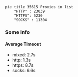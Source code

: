 
```mermaid
pie title 35615 Proxies in list
    "HTTP" : 23039
    "HTTPS": 5230
    "SOCKS" : 11304
```

### Some Info
#### Average Timeout

- mixed: 2.7s
- http: 1.3s
- https: 8.7s
- socks: 6.6s